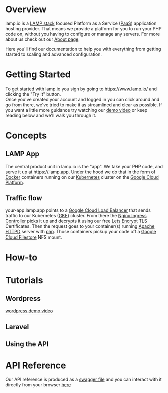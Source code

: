 # Overview

lamp.io is a [LAMP stack](https://en.wikipedia.org/wiki/LAMP_(software_bundle)) focused Platform as a Service 
([PaaS](https://azure.microsoft.com/en-us/overview/what-is-paas/)) application hosting provider. 
That means we provide a platform for you to run your PHP code on, without you having to configure or manage any servers.
For more about us check out our [About page](https://www.lamp.io/about).

Here you'll find our documentation to help you with everything from getting started to scaling and advanced configuration.

# Getting Started

To get started with lamp.io you sign by going to https://www.lamp.io/ and clicking the "Try It" button.  
Once you've created your account and logged in you can click around and go from there, we've tried to make it as streamlined and clear
as possible. 
If you want a little more guidance try watching our [demo video](https://www.youtube.com/watch?v=DY-oH7gQ2gQ) or keep reading below and
we'll walk you through it.

# Concepts

## LAMP App
The central product unit in lamp.io is the "app". We take your PHP code, and serve it up at https://<random-name>.lamp.app. 
Under the hood we do that in the form of [Docker](https://www.docker.com/resources/what-container) containers running on our 
[Kubernetes](https://kubernetes.io/) cluster on the [Google Cloud Platform](https://cloud.google.com/).

## Traffic flow
your-app.lamp.app points to a [Google Cloud Load Balancer](https://cloud.google.com/load-balancing/) that sends traffic to our
Kubernetes ([GKE](https://cloud.google.com/kubernetes-engine/)) cluster. 
From there the [Nginx Ingress Controller](https://github.com/kubernetes/ingress-nginx) picks it up and decrypts it using our free 
[Lets Encrypt](https://letsencrypt.org/) TLS Certificates. Then the request goes to your container(s) running
[Apache HTTPD](https://httpd.apache.org/) server with [php](https://hub.docker.com/_/php/). 
Those containers pickup your code off a [Google Cloud Filestore](https://cloud.google.com/filestore/) NFS mount.

# How-to

# Tutorials
## Wordpress
[wordpress demo video](https://www.youtube.com/watch?v=8j2Ev1hX4ys)

## Laravel

## Using the API

# API Reference
Our API reference is produced as a [swagger file](https://api.lamp.io/static/swagger.json) and you can interact with it directly from
your browser [here](https://www.lamp.io/api)
